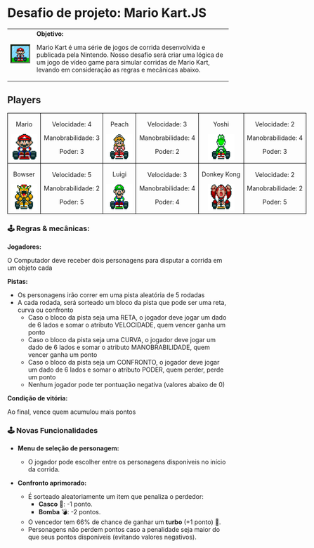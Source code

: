 <h1>Desafio de projeto: Mario Kart.JS</h1>

  <table>
        <tr>
            <td>
                <img src="./docs/header.gif" alt="Mario Kart" width="200">
            </td>
            <td>
                <b>Objetivo:</b>
                <p>Mario Kart é uma série de jogos de corrida desenvolvida e publicada pela Nintendo. Nosso desafio será criar uma lógica de um jogo de vídeo game para simular corridas de Mario Kart, levando em consideração as regras e mecânicas abaixo.</p>
            </td>
        </tr>
    </table>

<h2>Players</h2>
<table style="border-collapse: collapse; width: 800px; margin: 0 auto;">
<tr>
<td style="border: 1px solid black; text-align: center;">
<p>Mario</p>
<img src="./docs/mario.gif" alt="Mario Kart" width="60" height="60">
</td>
<td style="border: 1px solid black; text-align: center;">
<p>Velocidade: 4</p>
<p>Manobrabilidade: 3</p>
<p>Poder: 3</p>
</td>
<td style="border: 1px solid black; text-align: center;">
<p>Peach</p>
<img src="./docs/peach.gif" alt="Mario Kart" width="60" height="60">
</td>
<td style="border: 1px solid black; text-align: center;">
<p>Velocidade: 3</p>
<p>Manobrabilidade: 4</p>
<p>Poder: 2</p>
</td>
<td style="border: 1px solid black; text-align: center;">
<p>Yoshi</p>
<img src="./docs/yoshi.gif" alt="Mario Kart" width="60" height="60">
</td>
<td style="border: 1px solid black; text-align: center;">
<p>Velocidade: 2</p>
<p>Manobrabilidade: 4</p>
<p>Poder: 3</p>
</td>
</tr>
<tr>
<td style="border: 1px solid black; text-align: center;">
<p>Bowser</p>
<img src="./docs/bowser.gif" alt="Mario Kart" width="60" height="60">
</td>
<td style="border: 1px solid black; text-align: center;">
<p>Velocidade: 5</p>
<p>Manobrabilidade: 2</p>
<p>Poder: 5</p>
</td>
<td style="border: 1px solid black; text-align: center;">
<p>Luigi</p>
<img src="./docs/luigi.gif" alt="Mario Kart" width="60" height="60">
</td>
<td style="border: 1px solid black; text-align: center;">
<p>Velocidade: 3</p>
<p>Manobrabilidade: 4</p>
<p>Poder: 4</p>
</td>
<td style="border: 1px solid black; text-align: center;">
<p>Donkey Kong</p>
<img src="./docs/dk.gif" alt="Mario Kart" width="60" height="60">
</td>
<td style="border: 1px solid black; text-align: center;">
<p>Velocidade: 2</p>
<p>Manobrabilidade: 2</p>
<p>Poder: 5</p>
</td>
</tr>
</table>

<p></p>

<h3>🕹️ Regras & mecânicas:</h3>

<b>Jogadores:</b>

O Computador deve receber dois personagens para disputar a corrida em um objeto cada

<b>Pistas:</b>

<ul>
  <li>Os personagens irão correr em uma pista aleatória de 5 rodadas</li>
  <li>A cada rodada, será sorteado um bloco da pista que pode ser uma reta, curva ou confronto
    <ul>
      <li>Caso o bloco da pista seja uma RETA, o jogador deve jogar um dado de 6 lados e somar o atributo VELOCIDADE, quem vencer ganha um ponto</li>
      <li>Caso o bloco da pista seja uma CURVA, o jogador deve jogar um dado de 6 lados e somar o atributo MANOBRABILIDADE, quem vencer ganha um ponto</li>
      <li>Caso o bloco da pista seja um CONFRONTO, o jogador deve jogar um dado de 6 lados e somar o atributo PODER, quem perder, perde um ponto</li>
      <li>Nenhum jogador pode ter pontuação negativa (valores abaixo de 0)</li>
    </ul>
  </li>
</ul>

<b>Condição de vitória:</b>

Ao final, vence quem acumulou mais pontos

### 🕹️ Novas Funcionalidades

- **Menu de seleção de personagem:**

  - O jogador pode escolher entre os personagens disponíveis no início da corrida.

- **Confronto aprimorado:**

  - É sorteado aleatoriamente um item que penaliza o perdedor:
    - **Casco** 🐢: -1 ponto.
    - **Bomba** 💣: -2 pontos.
  - O vencedor tem 66% de chance de ganhar um **turbo** (+1 ponto) 🚀.
  - Personagens não perdem pontos caso a penalidade seja maior do que seus pontos disponíveis (evitando valores negativos).

  

  

  